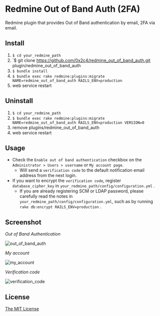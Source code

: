 # Redmine Out of Band Auth (2FA)

Redmine plugin that provides Out of Band authentication by email, 2FA via email.

## Install

1. `$ cd your_redmine_path`
2. `$ git clone https://github.com/0x2c4/redmine_out_of_band_auth.git plugin/redmine_out_of_band_auth
3. `$ bundle install`
4. `$ bundle exec rake redmine:plugins:migrate NAME=redmine_out_of_band_auth RAILS_ENV=production`
5. web service restart

## Uninstall

1. `$ cd your_redmine_path`
2. `$ bundle exec rake redmine:plugins:migrate NAME=redmine_out_of_band_auth RAILS_ENV=production VERSION=0`
3. remove plugins/redmine_out_of_band_auth
4. web service restart

## Usage

* Check the `Enable out of band authentication` checkbox on the `Administrator > Users > username` or `My account page`.
  * Will send a `verification code` to the default notification email address from the next login.
* If you want to encrypt the `verification code`, register `database_cipher_key` in `your_redmine_path/config/configuration.yml` .
  * If you are already registering SCM or LDAP password, please carefully read the notes in `your_redmine_path/config/configuration.yml`, such as by running `rake db:encrypt RAILS_ENV=production` .

## Screenshot

*Out of Band Authentication*

![out_of_band_auth](https://user-images.githubusercontent.com/943541/27113242-b8037c56-50f6-11e7-9164-8f894a9568da.png)

*My account*

![my_account](https://user-images.githubusercontent.com/943541/27113251-bcd7bb5c-50f6-11e7-8510-93449c68897f.png)

*Verification code*

![verification_code](https://user-images.githubusercontent.com/943541/27115125-84d8007e-5103-11e7-9a9c-8f676eaa3aad.png)

## License

[The MIT License](https://opensource.org/licenses/MIT)
